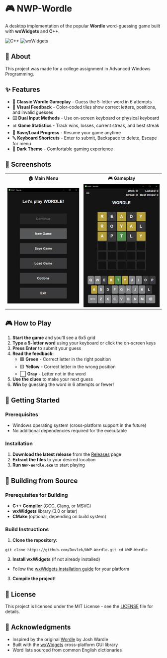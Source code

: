 # 🎮 NWP-Wordle

A desktop implementation of the popular **Wordle** word-guessing game built with **wxWidgets** and **C++**.

![C++](https://img.shields.io/badge/C++-00599C?style=for-the-badge&logo=c%2B%2B&logoColor=white)
![wxWidgets](https://img.shields.io/badge/wxWidgets-1B365D?style=for-the-badge&logo=&logoColor=white)

## 📖 About

This project was made for a college assignment in Advanced Windows Programming.

## ✨ Features

- 🎯 **Classic Wordle Gameplay** - Guess the 5-letter word in 6 attempts
- 🎨 **Visual Feedback** - Color-coded tiles show correct letters, positions, and invalid guesses
- ⌨️ **Dual Input Methods** - Use on-screen keyboard or physical keyboard
- 📊 **Game Statistics** - Track wins, losses, current streak, and best streak
- 💾 **Save/Load Progress** - Resume your game anytime
- 🔤 **Keyboard Shortcuts** - Enter to submit, Backspace to delete, Escape for menu
- 🌙 **Dark Theme** - Comfortable gaming experience

## 📸 Screenshots

<table border="0" cellpadding="10" cellspacing="0" style="border: none;">
  <tr>
    <th align="center" style="border: none;">🏠 Main Menu</th>
    <th align="center" style="border: none;">🎮 Gameplay</th>
  </tr>
  <tr>
    <td align="center" style="border: none;">
      <img src="Screenshots/main-menu.png" alt="Main Menu" width="400"/>
    </td>
    <td align="center" style="border: none;">
      <img src="Screenshots/gameplay.png" alt="Gameplay" width="400"/>
    </td>
  </tr>
</table>

## 🎮 How to Play

1. **Start the game** and you'll see a 6x5 grid
2. **Type a 5-letter word** using your keyboard or click the on-screen keys
3. **Press Enter** to submit your guess
4. **Read the feedback:**
   - 🟩 **Green** - Correct letter in the right position
   - 🟨 **Yellow** - Correct letter in the wrong position
   - ⬜ **Gray** - Letter not in the word
5. **Use the clues** to make your next guess
6. **Win** by guessing the word in 6 attempts or fewer!

## 🚀 Getting Started

### Prerequisites

- Windows operating system (cross-platform support in the future)
- No additional dependencies required for the executable

### Installation

1. **Download the latest release** from the [Releases](https://github.com/Dovlek/NWP-Wordle/releases) page
2. **Extract the files** to your desired location
3. **Run `NWP-Wordle.exe`** to start playing

## 🔧 Building from Source

### Prerequisites for Building

- **C++ Compiler** (GCC, Clang, or MSVC)
- **wxWidgets** library (3.0 or later)
- **CMake** (optional, depending on build system)

### Build Instructions

1. **Clone the repository:**
  ```
git clone https://github.com/Dovlek/NWP-Wordle.git cd NWP-Wordle
```
3. **Install wxWidgets** (if not already installed)
- Follow the [wxWidgets installation guide](https://docs.wxwidgets.org/3.2/overview_install.html) for your platform
3. **Compile the project!**

## 📝 License

This project is licensed under the MIT License - see the [LICENSE](LICENSE) file for details.

## 🙏 Acknowledgments

- Inspired by the original [Wordle](https://www.nytimes.com/games/wordle/index.html) by Josh Wardle
- Built with the [wxWidgets](https://www.wxwidgets.org/) cross-platform GUI library
- Word lists sourced from common English dictionaries
